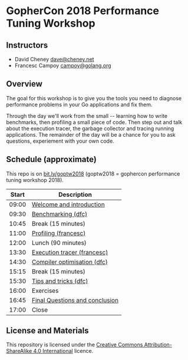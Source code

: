 # GopherCon 2018 Performance Tuning Workshop

## Instructors

- David Cheney <dave@cheney.net>
- Francesc Campoy <campoy@golang.org>

## Overview

The goal for this workshop is to give you the tools you need to diagnose performance problems in your Go applications and fix them.

Through the day we'll work from the small -- learning how to write benchmarks, then profiling a small piece of code. Then step out and talk about the execution tracer, the garbage collector  and tracing running applications. The remainder of the day will be a chance for you to ask questions, experiement with your own code.

## Schedule (approximate)

This repo is on [bit.ly/goptw2018](http://bit.ly/goptw2018) (goptw2018 = gophercon performance tuning workshop 2018).

| Start | Description |
| --- | --- |
| 09:00 | [Welcome and introduction][1] |
| 09:30 | [Benchmarking (dfc)][2] |
| 10:45 | Break (15 minutes) |
| 11:00 | [Profiling (francesc)][4] 
| 12:00 | Lunch (90 minutes) | 
| 13:30 | [Execution tracer (francesc)][5] |
| 14:30 | [Compiler optimisation (dfc)][3]|
| 15:15 | Break (15 minutes) |
| 15:30 | [Tips and tricks (dfc)][6] |
| 16:00 | Exercises |
| 16:45 | [Final Questions and conclusion][7] |
| 17:00 | Close |


## License and Materials

This repository is licensed under the [Creative Commons Attribution-ShareAlike 4.0 International](https://creativecommons.org/licenses/by-sa/4.0/) licence.

[1]: 1-welcome/1-welcome.md
[2]: 2-benchmarking/benchmarking.md
[3]: 3-compiler-optimisations/1-compiler-optimisations.md
[4]: 4-profiling/1-profiling.md
[5]: 5-execution-tracer/1-execution-tracer.md
[6]: 6-tips-and-tricks/1-tips-and-tricks.md
[7]: 7-conclusion/1-conclusion.md

